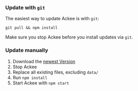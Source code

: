 ### Update with `git`

The easiest way to update Ackee is with `git`:

	git pull && npm install
	
Make sure you stop Ackee before you install updates via `git`.
	
### Update manually

1. Download the [newest Version](https://github.com/electerious/Ackee/archive/master.zip)
2. Stop Ackee
3. Replace all existing files, excluding `data/`
4. Run `npm install`
5. Start Ackee with `npm start`
